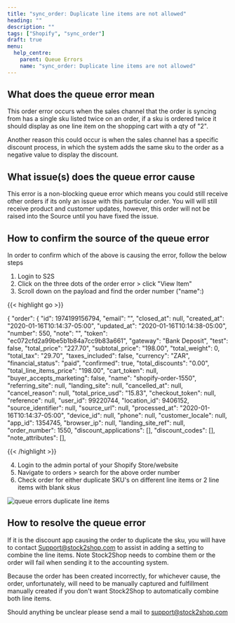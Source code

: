 ```yaml
---
title: "sync_order: Duplicate line items are not allowed"
heading: ""
description: ""
tags: ["Shopify", "sync_order"]
draft: true
menu:
  help_centre:
    parent: Queue Errors
    name: "sync_order: Duplicate line items are not allowed"
---
```


## What does the queue error mean

This order error occurs when the sales channel that the order is syncing from has a single sku listed twice on an order, if a sku is ordered twice it should display as one line item on the shopping cart with a qty of "2".

Another reason this could occur is when the sales channel has a specific discount process, in which the system adds the same sku to the order as a negative value to display the discount.

## What issue(s) does the queue error cause

This error is a non-blocking queue error which means you could still receive other orders if its only an issue with this particular order. You will will still receive product and customer updates, however, this order will not be raised into the Source until you have fixed the issue.

## How to confirm the source of the queue error

In order to confirm which of the above is causing the error, follow the below steps

1. Login to S2S 
2. Click on the three dots of the order error > click "View Item"
3. Scroll down on the payload and find the order number ("name":)

{{< highlight go >}}

{
  "order": {
    "id": 1974199156794,
    "email": "",
    "closed_at": null,
    "created_at": "2020-01-16T10:14:37-05:00",
    "updated_at": "2020-01-16T10:14:38-05:00",
    "number": 550,
    "note": "",
    "token": "ec072cfd2a99be5b1b84a7cc9b83a661",
    "gateway": "Bank Deposit",
    "test": false,
    "total_price": "227.70",
    "subtotal_price": "198.00",
    "total_weight": 0,
    "total_tax": "29.70",
    "taxes_included": false,
    "currency": "ZAR",
    "financial_status": "paid",
    "confirmed": true,
    "total_discounts": "0.00",
    "total_line_items_price": "198.00",
    "cart_token": null,
    "buyer_accepts_marketing": false,
    "name": "shopify-order-1550",
    "referring_site": null,
    "landing_site": null,
    "cancelled_at": null,
    "cancel_reason": null,
    "total_price_usd": "15.83",
    "checkout_token": null,
    "reference": null,
    "user_id": 99220744,
    "location_id": 9406152,
    "source_identifier": null,
    "source_url": null,
    "processed_at": "2020-01-16T10:14:37-05:00",
    "device_id": null,
    "phone": null,
    "customer_locale": null,
    "app_id": 1354745,
    "browser_ip": null,
    "landing_site_ref": null,
    "order_number": 1550,
    "discount_applications": [],
    "discount_codes": [],
    "note_attributes": [],
    
{{< /highlight >}}

4. Login to the admin portal of your Shopify Store/website
5. Navigate to orders > search for the above order number
6. Check order for either duplicate SKU's on different line items or 2 line items with blank skus

![queue errors duplicate line items](/uploads/queue-errors-duplicate-line-items.png?classes=border)

## How to resolve the queue error

If it is the discount app causing the order to duplicate the sku, you will have to contact Support@stock2shop.com to assist in adding a setting to combine the line items. Note Stock2Shop needs to combine them or the order will fail when sending it to the accounting system.

Because the order has been created incorrectly, for whichever cause, the order, unfortunately, will need to be manually captured and fulfillment manually created if you don't want Stock2Shop to automatically combine both line items.

Should anything be unclear please send a mail to support@stock2shop.com